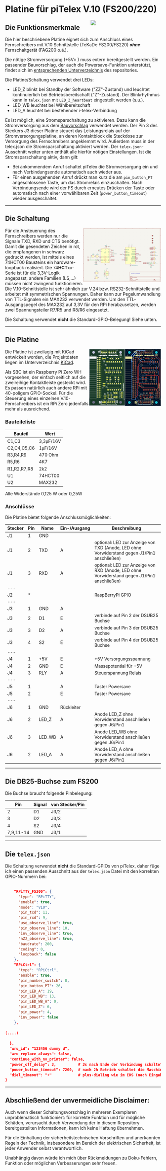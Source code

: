 # Platine für piTelex V.10 (FS200/220)


<img src="img/V10-3.1-bestückt-1.jpg" width="45%" align=right>

## Die Funktionsmerkmale
Die hier beschriebene Platine eignet sich zum Anschluss eines Fernschreibers mit V.10 Schnittstelle (TeKaDe FS200/FS220) ***ohne*** Fernschaltgerät (FAG200 o.ä.). 

Die nötige Stromversorgung (+5V= ) muss extern bereitgestellt werden. Ein passender Bauvorschlag, der auch die Powersave-Funktion unterstützt, findet sich im [entsprechenden Unterverzeichnis](https://github.com/rwobrecht/piTelex-contrib/blob/main/V10/V.10-3-Powersupply) des repositories.

Die Platine/Schaltung verwendet drei LEDs:
* LED_Z blinkt bei Standby der Software ("ZZ"-Zustand) und leuchtet kontinuierlich bei Betriebsbereitschaft ("Z"-Zustand). Der Blinkrhythmus kann in `telex.json` mit `LED_Z_heartbeat` eingestellt werden (s.u.).
* LED_WB leuchtet bei Wählbereitschaft
* LED_A leuchtet bei bestehender i-telex-Verbindung

Es ist möglich, eine Stromsparschaltung zu aktivieren. Dazu kann die Stromversorgung aus dem [Bauvorschlag](https://github.com/rwobrecht/piTelex-contrib/blob/main/V10/V10-3-Powersupply) verwendet werden. Der Pin 3 des Steckers J3 dieser Platine steuert das Leistungsrelais auf der Stromversorgungsplatine, an deren Kontaktblock die Steckdose zur Versorgung des Fernschreibers angeklemmt wird. Außerdem muss in der telex.json die Stromsparschaltung aktiviert werden. Der `telex.json`-Ausschnitt weiter unten enthält alle hierfür nötigen Einstellungen. Ist die Stromsparschaltung aktiv, dann gilt:

* Bei ankommendem Anruf schaltet piTelex die Stromversorgung ein und nach Verbindungsende automatisch auch wieder aus.
* Für einen ausgehenden Anruf drückt man kurz die am `pin_button_PT` angeschlossene Taste, um das Stromrelais einzuschalten. Nach Verbindungsende wird der FS durch erneutes Drücken der Taste oder automatisch nach einer vorwählbaren Zeit (`power_button_timeout`) wieder ausgeschaltet.

---

## Die Schaltung

<img src="img/piTelex-V10-3.2.sch.png" width="50%" align=right>

Für die Ansteuerung des Fernschreibers werden nur die Signale TXD, RXD und CTS benötigt. Damit die gesendeten Zeichen in rot, die empfangenen in schwarz gedruckt werden, ist mittels eines 74HCT00 Bausteins ein hardware-loopback realisiert. Die 74**HCT**xx-Serie ist für die 3,3V-Logik angepasst, andere Familien (LS,...) müssen nicht zwingend funktionieren. Die V.10-Schnittstelle ist sehr ähnlich zur V.24 bzw. RS232-Schnittstelle und arbeitet mit symmetrischen Spannungen. Daher kann zur Pegelumwandlung von TTL-Signalen ein MAX232 verwendet werden.
Um den TTL-Ausgangspegel des MAX232 auf 3,3V für den RPi herabzusetzen, werden zwei Spannungsteiler R7/R5 und R8/R6 eingesetzt.

Die Schaltung verwendet **nicht** die Standard-GPIO-Belegung!  Siehe unten.


---
## Die Platine
<img src="img/V10-3.2-front.png" width="23%" align=right><img src="img/V10-3.2-silk.png" width="23%" align=right>


Die Platine ist zweilagig mit KiCad entwickelt worden, die Projektdaten liegen im Unterverzeichnis [KiCad](KiCad).

Als SBC ist ein Raspberry Pi Zero WH vorgesehen, der einfach seitlich auf die zweireihige Kontaktleiste gesteckt wird. Es passen natürlich auch andere RPi mit 40-poligem GPIO-Sockel.
Für die Steuerung eines einzelnen V.10-Fernschreibers ist ein  RPi Zero jedenfalls mehr als ausreichend.



### Bauteileliste

| Bauteil     | Wert      |
| ----------- | --------- |
| C1,C3       | 3,3µF/16V |
| C2,C4,C5,C6 | 1µF/16V   |
| R3,R4,R9    | 470 Ohm   |
| R5,R6       | 4K7       |
| R1,R2,R7,R8 | 2k2       |
| U1          | 74HCT00   |
| U2          | MAX232    |

Alle Widerstände 0,125 W oder 0,25W



### Anschlüsse

Die Platine bietet folgende Anschlussmöglichkeiten:

|Stecker|Pin|Name|Ein-/Ausgang|Beschreibung|
|-------|---|----|------------|---------------------------|
|J1     |1  |GND |            ||
|J1     |2  |TXD |A           | optional: LED zur Anzeige von TXD (Anode, LED ohne Vorwiderstand gegen J1/Pin1 anschließen) |
|J1     |3  |RXD |A           | optional: LED zur Anzeige von RXD (Anode, LED ohne Vorwiderstand gegen J1/Pin1 anschließen) |
|---|||||
|J2     |*  |    |            | RaspBerryPi GPIO|
|---|||||
|J3     |1  |GND |A           ||
|J3     |2  |D1  |E           |verbinde auf Pin 2 der DSUB25 Buchse|
|J3     |3  |D2  |A           |verbinde auf Pin 3 der DSUB25 Buchse|
|J3     |4  |S2  |E           |verbinde auf Pin 4 der DSUB25 Buchse|
|---|||||
|J4     |1  |+5V |E           |+5V Versorgungsspannung    |
|J4     |2  |GND |E           | Massepotential für +5V |
|J4     |3  |RLY |A           | Steuerspannung Relais|
|---|||||
|J5     |1  |    |A           |Taster Powersave|
|J5     |2  |    |E           |Taster Powersave|
|---|||||
|J6     |1  |GND| Rückleiter ||
|J6     |2  | LED_Z|A        | Anode LED_Z ohne Vorwiderstand anschließen gegen J6/Pin1|
|J6     |3  | LED_WB|A       | Anode LED_WB ohne Vorwiderstand anschließen gegen J6/Pin1|
|J6     |2  | LED_A|A        | Anode LED_A ohne Vorwiderstand anschließen gegen J6/Pin1|

---

## Die DB25-Buchse zum FS200
Die Buchse braucht folgende Pinbelegung:

|Pin|Signal|von Stecker/Pin|
|-|-|-|
|2|D1|J3/2|
|3|D2|J3/3|
|4|S2|J3/4|
|7,9,11-14|GND|J3/1|

---

## Die `telex.json`

Die Schaltung verwendet **nicht** die Standard-GPIOs von piTelex, daher füge ich einen passenden Ausschnitt aus der `telex.json` Datei mit den korrekten GPIO-Nummern bei:

```JSON

    "RPiTTY_FS200": {
      "type": "RPiTTY",
      "enable": true,
      "mode": "V10",
      "pin_txd": 11,
      "pin_rxd": 9,
      "use_observe_line": true,
      "pin_observe_line": 10,
      "inv_observe_line": true,
      "nZZ_observe_line": true,
      "baudrate": 200,
      "coding": 0,
      "loopback": false
    },
    "RPiCtrl": {
      "type": "RPiCtrl",
      "enable": true,
      "pin_number_switch": 0,
      "pin_button_PT": 26,
      "pin_LED_A": 19,
      "pin_LED_WB": 13,
      "pin_LED_WB_A": 0,
      "pin_LED_Z": 6,
      "pin_power": 4,
      "inv_power": false
    },
    
(....)  
  
  },
  "wru_id": "123456 dummy d",
  "wru_replace_always": false,
  "continue_with_no_printer": false,
  "power_off_delay": 3,          # 3s nach Ende der Verbindung schaltet die Maschine ab
  "power_button_timeout": 7200,  # nach 2h Betrieb schaltet die Maschine immer ab
  "dial_timeout": "+"            # plus-dialing wie im EDS (nach Eingabe der Ziffern muss  "+" eingegeben werden zum Starten der Wahl )
}

```
---

## Abschließend der unvermeidliche Disclaimer:
Auch wenn dieser Schaltungsvorschlag in mehreren Exemplaren unproblematisch funktioniert: für korrekte Funktion und für mögliche Schäden, verursacht durch Verwendung der in diesem Repository bereitgestellten Informationen, kann ich keine Haftung übernehmen. 

Für die Einhaltung der sicherheitstechnischen Vorschriften und anerkannten Regeln der Technik, insbesondere im Bereich der elektrischen Sicherheit, ist jeder Anwender selbst verantwortlich.

Unabhängig davon würde ich mich über Rückmeldungen zu Doku-Fehlern, Funktion oder möglichen Verbesserungen sehr freuen.
